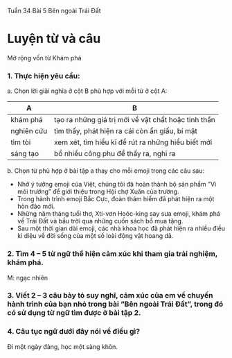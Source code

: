 Tuần
34 Bài
5
Bên ngoài Trái Đất

# Luyện từ và câu

Mở rộng vốn từ Khám phá

### 1. Thực hiện yêu cầu:
a. Chọn lời giải nghĩa ở cột B phù hợp với mỗi từ ở cột A:

| A | B |
|---|---|
| khám phá | tạo ra những giá trị mới về vật chất hoặc tinh thần |
| nghiên cứu | tìm thấy, phát hiện ra cái còn ẩn giấu, bí mật |
| tìm tòi | xem xét, tìm hiểu kĩ để rút ra những hiểu biết mới |
| sáng tạo | bổ nhiều công phu để thấy ra, nghĩ ra |

b. Chọn từ phù hợp ở bài tập a thay cho mỗi emoji trong các câu sau:
- Nhờ ý tưởng emoji của Việt, chúng tôi đã hoàn thành bộ sản phẩm “Vì môi trường” để giới thiệu trong Hội chợ Xuân của trường.
- Trong hành trình emoji Bắc Cực, đoàn thám hiểm đã phát hiện ra một hòn đảo mới.
- Những năm tháng tuổi thơ, Xti-vơn Hoóc-king say sưa emoji, khám phá về Trái Đất và bầu trời qua những cuốn sách bổ mua tặng.
- Sau một thời gian dài emoji, các nhà khoa học đã phát hiện ra nhiều điều kì diệu về đời sống của một số loài động vật hoang dã.

### 2. Tìm 4 – 5 từ ngữ thể hiện cảm xúc khi tham gia trải nghiệm, khám phá.

M: ngạc nhiên

### 3. Viết 2 – 3 câu bày tỏ suy nghĩ, cảm xúc của em về chuyến hành trình của bạn nhỏ trong bài “Bên ngoài Trái Đất”, trong đó có sử dụng từ ngữ tìm được ở bài tập 2.

### 4. Câu tục ngữ dưới đây nói về điều gì?

Đi một ngày đàng, học một sàng khôn.
